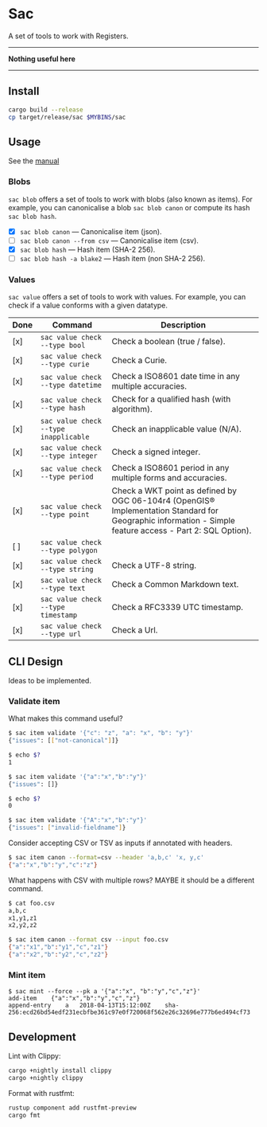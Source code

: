 # Sac

A set of tools to work with Registers.

* * *

**Nothing useful here**

* * *

## Install

```sh
cargo build --release
cp target/release/sac $MYBINS/sac
```

## Usage

See the [manual](MANUAL.md)


### Blobs

`sac blob` offers a set of tools to work with blobs (also known as items). For
example, you can canonicalise a blob `sac blob canon` or compute its hash `sac
blob hash`.

* [x] `sac blob canon` — Canonicalise item (json).
* [ ] `sac blob canon --from csv` — Canonicalise item (csv).
* [x] `sac blob hash` — Hash item (SHA-2 256).
* [ ] `sac blob hash -a blake2` — Hash item (non SHA-2 256).

### Values

`sac value` offers a set of tools to work with values. For example, you can
check if a value conforms with a given datatype.

|Done|Command|Description|
|----|-------|-----------|
|[x]|`sac value check --type bool` | Check a boolean (true / false).|
|[x]|`sac value check --type curie`| Check a Curie.|
|[x]|`sac value check --type datetime`| Check a ISO8601 date time in any multiple accuracies.|
|[x]|`sac value check --type hash` | Check for a qualified hash (with algorithm).|
|[x]|`sac value check --type inapplicable`| Check an inapplicable value (N/A).|
|[x]|`sac value check --type integer`| Check a signed integer.|
|[x]|`sac value check --type period`| Check a ISO8601 period in any multiple forms and accuracies.|
|[x]|`sac value check --type point`| Check a WKT point as defined by OGC 06-104r4 (OpenGIS® Implementation Standard for Geographic information - Simple feature access - Part 2: SQL Option). |
|[ ]|`sac value check --type polygon`| |
|[x]|`sac value check --type string`| Check a UTF-8 string.|
|[x]|`sac value check --type text`| Check a Common Markdown text.|
|[x]|`sac value check --type timestamp`| Check a RFC3339 UTC timestamp.|
|[x]|`sac value check --type url`| Check a Url.|


## CLI Design

Ideas to be implemented.

### Validate item

What makes this command useful?

```sh
$ sac item validate '{"c": "z", "a": "x", "b": "y"}'
{"issues": [["not-canonical"]]}

$ echo $?
1

$ sac item validate '{"a":"x","b":"y"}'
{"issues": []}

$ echo $?
0

$ sac item validate '{"A":"x","b":"y"}'
{"issues": ["invalid-fieldname"]}
```


Consider accepting CSV or TSV as inputs if annotated with headers.

```sh
$ sac item canon --format=csv --header 'a,b,c' 'x, y,c'
{"a":"x","b":"y","c":"z"}
```

What happens with CSV with multiple rows? MAYBE it should be a different
command.

```sh
$ cat foo.csv
a,b,c
x1,y1,z1
x2,y2,z2

$ sac item canon --format csv --input foo.csv
{"a":"x1","b":"y1","c","z1"}
{"a":"x2","b":"y2","c","z2"}
```


### Mint item


```
$ sac mint --force --pk a '{"a":"x", "b":"y","c","z"}'
add-item	{"a":"x","b":"y","c","z"}
append-entry	a	2018-04-13T15:12:00Z	sha-256:ecd26bd54edf231ecbfbe361c97e0f720068f562e26c32696e777b6ed494cf73
```

## Development

Lint with Clippy:

```sh
cargo +nightly install clippy
cargo +nightly clippy
```


Format with rustfmt:

```sh
rustup component add rustfmt-preview
cargo fmt
```
